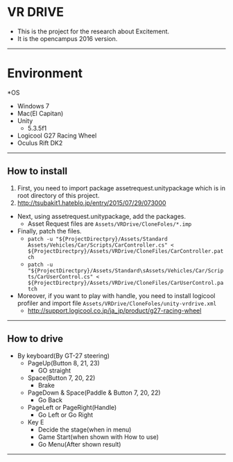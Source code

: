 # VR DRIVE
* This is the project for the research about Excitement.
* It is the opencampus 2016 version.

---
# Environment
*OS
  * Windows 7
  * Mac(El Capitan)
* Unity
  * 5.3.5f1
* Logicool G27 Racing Wheel
* Oculus Rift DK2

---
## How to install
1. First, you need to import package assetrequest.unitypackage which is in root directory of this project.  
  1. http://tsubakit1.hateblo.jp/entry/2015/07/29/073000
* Next, using assetrequest.unitypackage, add the packages.
  * Asset Request files are `Assets/VRDrive/CloneFoles/*.imp`
* Finally, patch the files.
  * `patch -u "${ProjectDirectpry}/Assets/Standard Assets/Vehicles/Car/Scripts/CarController.cs" < ${ProjectDirectpry}/Assets/VRDrive/CloneFiles/CarController.patch`
  * `patch -u "${ProjectDirectpry}/Assets/Standard\sAssets/Vehicles/Car/Scripts/CarUserControl.cs" < ${ProjectDirectpry}/Assets/VRDrive/CloneFiles/CarUserControl.patch`
* Moreover, if you want to play with handle, you need to install logicool profiler and import file `Assets/VRDrive/CloneFoles/unity-vrdrive.xml`
  * http://support.logicool.co.jp/ja_jp/product/g27-racing-wheel

---
## How to drive
* By keyboard(By GT-27 steering)
  * PageUp(Button 8, 21, 23)
    * GO straight
  * Space(Button 7, 20, 22)
    * Brake
  * PageDown & Space(Paddle & Button 7, 20, 22)
    * Go Back
  * PageLeft or PageRight(Handle)
    * Go Left or Go Right
  * Key E
    * Decide the stage(when in menu)
    * Game Start(when shown with How to use)
    * Go Menu(After shown result)

---
